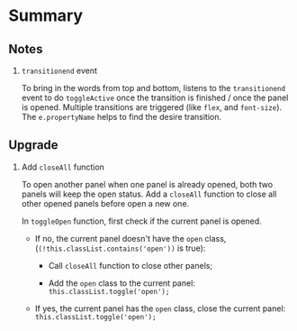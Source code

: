 # Summary

## Notes

1. `transitionend` event
    
    To bring in the words from top and bottom, listens to the `transitionend` event to do `toggleActive` once the transition is finished / once the panel is opened. Multiple transitions are triggered (like `flex`, and `font-size`). The `e.propertyName` helps to find the desire transition.
    
## Upgrade

1. Add `closeAll` function

    To open another panel when one panel is already opened, both two panels will keep the open status. Add a `closeAll` function to close all other opened panels before open a new one.
    
    In `toggleOpen` function, first check if the current panel is opened. 
    
    * If no, the current panel doesn't have the `open` class, (`(!this.classList.contains('open'))` is true):

        * Call `closeAll` function to close other panels;
        
        * Add the `open` class to the current panel:
        `this.classList.toggle('open');`

    * If yes, the current panel has the `open` class, close the current panel: `this.classList.toggle('open');`